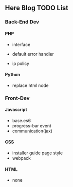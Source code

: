 Here Blog TODO List
-------------------

### Back-End Dev

#### PHP

* interface

* default error handler

* ip policy

#### Python

* replace html node


### Front-Dev

#### Javascript

* base.es6
* progress-bar event
* communication(jax)

#### CSS

* installer guide page style
* webpack

#### HTML

* none
